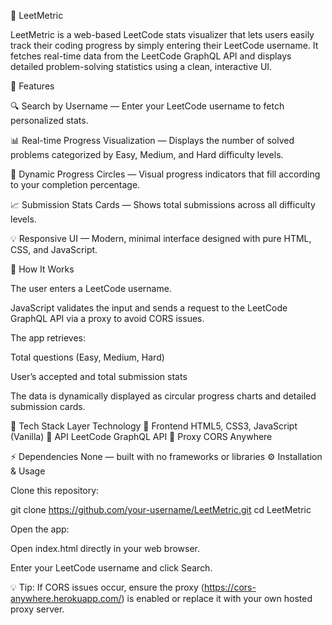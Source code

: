 🧮 LeetMetric

LeetMetric is a web-based LeetCode stats visualizer that lets users easily track their coding progress by simply entering their LeetCode username.
It fetches real-time data from the LeetCode GraphQL API and displays detailed problem-solving statistics using a clean, interactive UI.

🚀 Features

🔍 Search by Username — Enter your LeetCode username to fetch personalized stats.

📊 Real-time Progress Visualization — Displays the number of solved problems categorized by Easy, Medium, and Hard difficulty levels.

🧩 Dynamic Progress Circles — Visual progress indicators that fill according to your completion percentage.

📈 Submission Stats Cards — Shows total submissions across all difficulty levels.

💡 Responsive UI — Modern, minimal interface designed with pure HTML, CSS, and JavaScript.

🧠 How It Works

The user enters a LeetCode username.

JavaScript validates the input and sends a request to the LeetCode GraphQL API via a proxy to avoid CORS issues.

The app retrieves:

Total questions (Easy, Medium, Hard)

User’s accepted and total submission stats

The data is dynamically displayed as circular progress charts and detailed submission cards.

🧰 Tech Stack
Layer	Technology
🎨 Frontend	HTML5, CSS3, JavaScript (Vanilla)
🔗 API	LeetCode GraphQL API
🧩 Proxy	CORS Anywhere

⚡ Dependencies	None — built with no frameworks or libraries
⚙️ Installation & Usage

Clone this repository:

git clone https://github.com/your-username/LeetMetric.git
cd LeetMetric


Open the app:

Open index.html directly in your web browser.

Enter your LeetCode username and click Search.

💡 Tip: If CORS issues occur, ensure the proxy (https://cors-anywhere.herokuapp.com/) is enabled or replace it with your own hosted proxy server.
